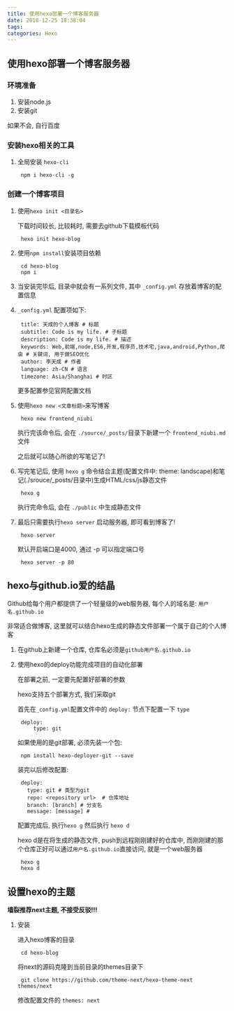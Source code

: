 ```yaml
---
title: 使用hexo部署一个博客服务器
date: 2018-12-25 18:38:04
tags:
categories: Hexo
---
```



## 使用hexo部署一个博客服务器

### 环境准备 ###

1. 安装node.js
2. 安装git

如果不会, 自行百度

### 安装hexo相关的工具 ###

1. 全局安装 `hexo-cli`

		npm i hexo-cli -g

### 创建一个博客项目 ###

1. 使用`hexo init <目录名>`

	下载时间较长, 比较耗时, 需要去github下载模板代码

		hexo init hexo-blog

2. 使用`npm install`安装项目依赖

		cd hexo-blog
		npm i

3. 当安装完毕后, 目录中就会有一系列文件, 其中 `_config.yml` 存放着博客的配置信息

4. `_config.yml` 配置项如下:

		title: 天成的个人博客 # 标题
		subtitle: Code is my life. # 子标题
		description: Code is my life. # 描述
		keywords: Web,前端,node,ES6,开发,程序员,技术宅,java,android,Python,爬虫 # 关键词, 用于做SEO优化
		author: 李天成 # 作者
		language: zh-CN # 语言
		timezone: Asia/Shanghai # 时区

	更多配置参见官网配置文档

5. 使用`hexo new <文章标题>`来写博客

		hexo new frontend_niubi

	执行完该命令后, 会在 `./source/_posts/`目录下新建一个 `frontend_niubi.md` 文件

	之后就可以随心所欲的写笔记了!

6. 写完笔记后, 使用 `hexo g` 命令结合主题(配置文件中: theme: landscape)和笔记(./srouce/_posts/目录中)生成HTML/css/js静态文件 

		hexo g

	执行完命令后, 会在 `./public` 中生成静态文件

7. 最后只需要执行`hexo server` 启动服务器, 即可看到博客了!

		hexo server

	默认开启端口是4000, 通过 -p 可以指定端口号

		hexo server -p 80

## hexo与github.io爱的结晶 ##

Github给每个用户都提供了一个轻量级的web服务器, 每个人的域名是: `用户名.github.io`

非常适合做博客, 这里就可以结合hexo生成的静态文件部署一个属于自己的个人博客

1. 在github上新建一个仓库, 仓库名必须是`github用户名.github.io`

2. 使用hexo的deploy功能完成项目的自动化部署

	在部署之前, 一定要先配置好部署的参数

	hexo支持五个部署方式, 我们采取git

	首先在`_config.yml`配置文件中的 `deploy:` 节点下配置一下 `type`

		deploy: 
  			type: git

	如果使用的是git部署, 必须先装一个包:

		npm install hexo-deployer-git --save
	
	装完以后修改配置:

		deploy:
		  type: git # 类型为git
		  repo: <repository url>  # 仓库地址
		  branch: [branch] # 分支名
		  message: [message] # 

	配置完成后, 执行`hexo g` 然后执行 `hexo d`

	hexo d是在将生成的静态文件, push到远程刚刚建好的仓库中, 而刚刚建的那个仓库正好可以通过`用户名.github.io`直接访问, 就是一个web服务器

		hexo g
		hexo d

## 设置hexo的主题 ##

**墙裂推荐next主题, 不接受反驳!!!**

1. 安装

	进入hexo博客的目录

		cd hexo-blog
	
	将next的源码克隆到当前目录的themes目录下

		git clone https://github.com/theme-next/hexo-theme-next themes/next

	修改配置文件的 `themes: next`

	